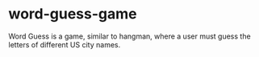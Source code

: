 # word-guess-game
Word Guess is a game, similar to hangman, where a user must guess the letters of different US city names.
